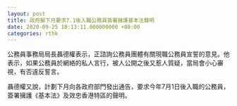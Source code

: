```yaml
---
layout: post
title: 政府擬下月要求7.1後入職公務員簽署擁護基本法聲明
date: 2020-09-25 18:13:11.000000000 +08:00
categories: rthk
---
```


公務員事務局局長聶德權表示，正諮詢公務員團體有關現職公務員宣誓的意見。他表示，如果公務員於網絡的私人言行，被人公開之後又惹人質疑，當局會小心審視，有否違反誓言。

聶德權又說，計劃下月向各政府部門發出通告，要求今年7月1日後入職的公務員，簽署擁護《基本法》及效忠香港特區的聲明。
